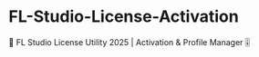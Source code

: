 # FL-Studio-License-Activation
🎵 FL Studio License Utility 2025 | Activation &amp; Profile Manager 🎚️
